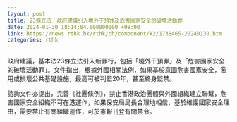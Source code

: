 ```yaml
---
layout: post
title: 23條立法｜政府建議引入境外干預罪及危害國家安全的破壞活動罪
date: 2024-01-30 18:14:04.000000000 +08:00
link: https://news.rthk.hk/rthk/ch/component/k2/1738465-20240130.htm
categories: rthk
---
```


政府建議，基本法23條立法引入新罪行，包括「境外干預罪」及「危害國家安全的破壞活動罪」。文件指出，根據外國相關法例，如果基於意圖危害國家安全，濫用或損壞公共基礎設施，最高可被判監20年，甚至終身監禁。

諮詢文件亦提出，完善《社團條例》，禁止香港政治團體與外國組織建立聯繫，危害國家安全組織不可在港運作，如果保安局局長合理地相信，基於維護國家安全理由，需要禁止有關組織運作，可於憲報刊登有關禁令。

